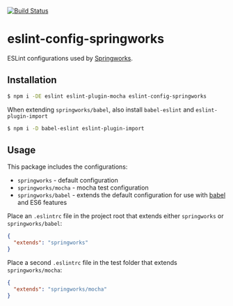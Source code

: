 [![Build Status](https://travis-ci.org/Springworks/eslint-config-springworks.svg?branch=master)](https://travis-ci.org/Springworks/eslint-config-springworks)

# eslint-config-springworks

ESLint configurations used by [Springworks](http://www.springworks.se).


## Installation

```bash
$ npm i -DE eslint eslint-plugin-mocha eslint-config-springworks
```

When extending `springworks/babel`, also install `babel-eslint` and `eslint-plugin-import`

```bash
$ npm i -D babel-eslint eslint-plugin-import
```


## Usage

This package includes the configurations:

- `springworks` - default configuration
- `springworks/mocha` - mocha test configuration
- `springworks/babel` - extends the default configuration for use with [babel](https://babeljs.io/) and ES6 features

Place an `.eslintrc` file in the project root that extends either `springworks` or `springworks/babel`:

```json
{
  "extends": "springworks"
}
```

Place a second `.eslintrc` file in the test folder that extends `springworks/mocha`:

```json
{
  "extends": "springworks/mocha"
}
```
